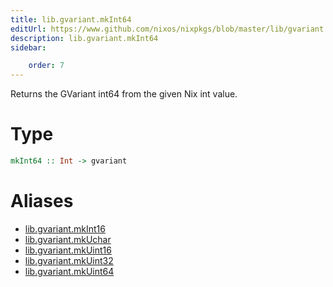 ```yaml
---
title: lib.gvariant.mkInt64
editUrl: https://www.github.com/nixos/nixpkgs/blob/master/lib/gvariant.nix#L19C20
description: lib.gvariant.mkInt64
sidebar:

    order: 7
---
```


Returns the GVariant int64 from the given Nix int value.

# Type

```haskell
mkInt64 :: Int -> gvariant
```


# Aliases

- [lib.gvariant.mkInt16](/reference/libgvariant.mkInt16)
- [lib.gvariant.mkUchar](/reference/libgvariant.mkUchar)
- [lib.gvariant.mkUint16](/reference/libgvariant.mkUint16)
- [lib.gvariant.mkUint32](/reference/libgvariant.mkUint32)
- [lib.gvariant.mkUint64](/reference/libgvariant.mkUint64)


